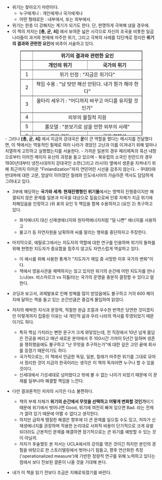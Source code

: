 -   위기는 찾아오기 마련이다.
    -   누구에게나 : 개인에게나 국가에게나
    -   어떤 형태로든 : 내부에서, 또는 외부에서.
-   위기는 한층 더 강해지는 계기가 되기도 한다. 단, 현명하게 극복해 냈을 경우에.
-   이 책의 저자는 **[총, 균, 쇠]** 에서 보여준 넓은 시각으로 자신의 조국을 비롯한 일곱 나라들이 과거와 현재에 마주한 위기, 그리고 극복의 사례를 12단계로 정리한 **위기의 결과와 관련한 요인**에 비추어 서술하고 있다.
    

<table style="border-collapse: collapse; width: 80%; height: 280px; margin: auto;" border="1"><tbody><tr style="height: 20px;"><td style="width: 10%; text-align: center; height: 20px;"><b>&nbsp;</b></td><td style="text-align: center; width: 75%; height: 20px;" colspan="2"><b>위기의 결과와 관련한 요인</b></td></tr><tr style="height: 20px;"><td style="width: 10%; text-align: center; height: 20px;">&nbsp;</td><td style="width: 45%; text-align: center; height: 20px;"><b>개인의 위기</b></td><td style="width: 45%; text-align: center; height: 20px;"><b>국가의 위기</b></td></tr><tr style="height: 20px;"><td style="width: 10%; text-align: center; height: 20px;">1</td><td style="width: 90%; text-align: center; height: 20px;" colspan="2">위기 인정 : "지금은 위기다"</td></tr><tr style="height: 40px;"><td style="width: 10%; text-align: center; height: 20px;">2</td><td style="width: 90%; text-align: center; height: 20px;" colspan="2">책임 수용 : "남 탓만 해선 안된다. 내가 뭔가 해야 한다"</td></tr><tr style="height: 20px;"><td style="width: 10%; text-align: center; height: 20px;">3</td><td style="width: 90%; text-align: center; height: 20px;" colspan="2">울타리 세우기 : "어디까지 바꾸고 어디를 유지할 것인가"</td></tr><tr style="height: 20px;"><td style="width: 10%; text-align: center; height: 20px;">4</td><td style="width: 90%; text-align: center; height: 20px;" colspan="2">외부의 물질적 지원</td></tr><tr style="height: 20px;"><td style="width: 10%; text-align: center; height: 20px;">5</td><td style="width: 90%; text-align: center; height: 20px;" colspan="2">롤모델 : "본보기로 삼을 만한 외부의 사례"</td></tr><tr style="height: 20px;"><td style="width: 10%; text-align: center; height: 20px;">6</td><td style="width: 45%; text-align: center; height: 20px;">자아 강도</td><td style="width: 45%; text-align: center; height: 20px;">국가 정체성</td></tr><tr style="height: 20px;"><td style="width: 10%; text-align: center; height: 20px;">7</td><td style="width: 90%; text-align: center; height: 20px;" colspan="2">정직한 자기 평가</td></tr><tr style="height: 20px;"><td style="width: 10%; text-align: center; height: 20px;">8</td><td style="width: 90%; text-align: center; height: 20px;" colspan="2">과거의 위기 경험</td></tr><tr style="height: 20px;"><td style="width: 10%; text-align: center; height: 20px;">9</td><td style="width: 45%; text-align: center; height: 20px;">인내</td><td style="width: 45%; text-align: center; height: 20px;">국가의 실패에 대처하는 방법</td></tr><tr style="height: 20px;"><td style="width: 10%; text-align: center; height: 20px;">10</td><td style="width: 45%; text-align: center; height: 20px;">유연한 성격</td><td style="width: 45%; text-align: center; height: 20px;">상황에 따라<br>유연하게 대응하는 국가의 능력</td></tr><tr style="height: 20px;"><td style="width: 10%; text-align: center; height: 20px;">11</td><td style="width: 90%; text-align: center; height: 20px;" colspan="2">핵심 가치 : "무엇만큼은 포기할 수 없는가"</td></tr><tr style="height: 20px;"><td style="width: 10%; text-align: center; height: 20px;">12</td><td style="width: 90%; text-align: center; height: 20px;" colspan="2">개인적/지정학적 제약으로부터의 해방</td></tr></tbody></table>
-   그러나 <b>[총, 균, 쇠]</b> 에서 지금의 강대국은 <b>운</b>이 큰 역할을 했다는 메시지를 전달했다면, 이 책에서는 역동적인 필체로 여러 나라가 겪었던 고난과 이를 이겨내기 위해 얼마나 치열하게 고민하고 실행했는지를 서술한다.
    -   가까운 일본의 경우 페리제독의 흑선 내항으로부터 이어진 메이지 유신의 과정을 들고 있으며
    -   북유럽의 소국인 핀란드의 경우 1930년대부터 냉전시대까지 강대국인 소련(그리고 러시아) 옆에서 생존을 지켜내기 위해 최근까지 이어온 "Finlandization"까지 연민어린 시선을 감추지 않는다.
    -   쿠데타와 반대파에 대한 고문, 암살이 이어졌던 칠레와 인도네시아의 가슴아픈 역사도 담담하게 그려내고 있다.

* 3부에 해당하는 <b>국가와 세계: 현재진행형인 위기들</b>에서는 명백히 진행중이지만 해결되지 않은 문제를 일본과 미국을 대상으로 짚음으로써 인류 자체가 지금 위기에 처해있음을 인정하고 (위 표의 요인 1) 책임을 함께 수용하자고 (요인 2) 촉구하고 있다. 
  * 화석에너지 대신 신재생에너지와 원자력에너지처럼 "덜 나쁜" 에너지를 사용하고
  * 물고기 등 자연자원을 남획하여 씨를 말리는 행위를 중단하자고 주장한다.
* 마지막으로, 에필로그에서는 지도자의 역할에 대한 연구를 인용하며 위기의 돌파를 위해 현명한 지도자가 중요함을 힘주지 않고도 자연스럽게 역설하고 있다.
  * 이 예시를 위해 사용한 통계가 "지도자가 재임 중 사망한 이후 국가의 변화"이다.
  * 책에서 영웅사관을 채택하지는 않고 있지만 위기의 순간에 어떤 지도자를 만나느냐(ex. 비스마르크 vs 히틀러)는 국가의 운명을 충분히 결정할 수 있다고 말한다.



* 코딩과 보고서, 과제발표로 인해 방해를 많이 받았음에도 불구하고 거의 600 페이지에 달하는 책을 들고 있는 순간만큼은 즐겁게 몰입하여 읽었다. 

* 저자의 해박한 지식과 문장력, 적절한 완급 조절과 우수한 번역은 당연한 것이겠지만 이렇게까지 집중된 이유는 내 개인적 삶과 우리 나라의 역사를 투영되었기 때문이기도 하다.

  * 특히 핵심 가치라는 뻔한 문구가 크게 와닿았는데, 전 직장에서 10년 넘게 몸담은 전공을 버리고 매년 새로운 분야에서 주 100시간 가까이 5년간 일하며 생존을 쟁취했음에도 불구하고 "난 무엇을 추구하는가"에 대한 깊은 고민 끝에 회사를 등졌기 때문이기도 하다.
  * 국가적으로는, 이 책에서 언급한 독일, 일본, 칠레가 마주한 위기를 그대로 모아서 정리한 것이 지금의 한국이라는 생각은 이 책의 독자라면 누구나 할 수 있을 것이다.
  * 신세대에서 기성세대로 넘어왔다고 밖에 볼 수 없는 나이가 되었기 때문에 이 문제를 일부나마 해결할 책임을 느낀다. 

* 다만 결과론적인 저자의 시각은 다소 불편하다. 

  * 책의 부제 자체가 <b>위기의 순간에서 무엇을 선택하고 어떻게 변화할 것인가</b>이기 때문에 위기에서 벗어나면 Good, 위기에 여전히 빠져 있으면 Bad. 라는 전제가 깔려 있기 때문에 어쩔 수 없다고 생각한다.
  * 하지만 급하게 땜질한 해결은 향후에 더 큰 문제를 일으킬 수도 있고, 저자가 신재생에너지를 권장하며 적용한 논리대로 사회적 비용이 단기적으로 크게 유발되더라도 근본적인 문제를 해결하면 장기적으로는 큰 위기를 예방할 수 있는 것이 아닐까. 
  * 저자가 후술했듯 본 저서는 UCLA에서의 강의를 엮은 것이긴 하지만 본인의 경험을 바탕으로 한 스토리텔링에서 벗어나기 힘들고, 향후 연산화한 측정('operationalized measure')에 기반한 정량적 연구를 위해 노력하고 있다는 점에서 보다 진보된 결론이 나올 것을 기대해 본다.

* 내가 이 책을 읽기 전보다 조금은 지혜로워졌기를 바란다.

  
